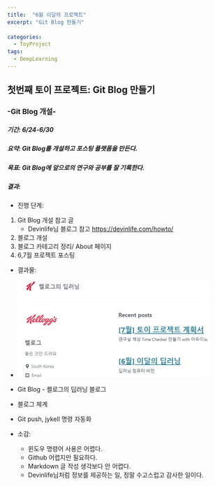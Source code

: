 ```yaml
---
title:  "6월 이달의 프로젝트"
excerpt: "Git Blog 만들기"

categories:
  - ToyProject
tags:
  - DeepLearning
---
```


## 첫번째 토이 프로젝트: Git Blog 만들기

### -Git Blog 개설-
##### 기간: 6/24-6/30
##### 요약: Git Blog를 개설하고 포스팅 플랫폼을 만든다.
##### 목표: Git Blog에 앞으로의 연구와 공부를 잘 기록한다.  

##### 결과:  
* 진행 단계:  
1. Git Blog 개설 참고 글
    * Devinlife님 블로그 참고 https://devinlife.com/howto/
2. 블로그 개설
3. 블로그 카테고리 정리/ About 페이지
4. 6,7월 프로젝트 포스팅

* 결과물:  
* 	![블로그스샷](https://github.com/DMkelllog/dmkelllog.github.io/blob/master/assets/images/June.png?raw=true)
 * Git Blog - 켈로그의 딥러닝 블로그
 * 블로그 체계
 * Git push, jykell 명령 자동화

* 소감:
	* 윈도우 명령어 사용은 어렵다.
	* Github 어렵지만 필요하다.
	* Markdown 글 작성 생각보다 안 어렵다.
	* Devinlife님처럼 정보를 제공하는 일, 정말 수고스럽고 감사한 일이다.





